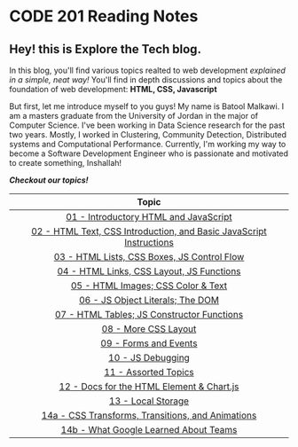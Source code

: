 # CODE 201 Reading Notes
## Hey! this is Explore the Tech blog.

In this blog, you'll find various topics realted to web development _explained in a simple, neat way!_
You'll find in depth discussions and topics about the foundation of web development: **HTML, CSS, Javascript** 

But first, let me introduce myself to you guys!
My name is Batool Malkawi. I am a masters graduate from the University of Jordan in the major of Computer Science.
I've been working in Data Science research for the past two years. Mostly, I worked in Clustering, Community Detection, Distributed systems and Computational Performance.
Currently, I'm working my way to become a Software Development Engineer who is passionate and motivated to create something, Inshallah!

***Checkout our topics!***

| Topic      |
| :-----:|
|[01 - Introductory HTML and JavaScript](class-01.md)|
|[02 - HTML Text, CSS Introduction, and Basic JavaScript Instructions](README.md)|
|[03 - HTML Lists, CSS Boxes, JS Control Flow](README.md)|
|[04 - HTML Links, CSS Layout, JS Functions](README.md)|
|[05 - HTML Images; CSS Color & Text](README.md)|
|[06 - JS Object Literals; The DOM](README.md)|
|[07 - HTML Tables; JS Constructor Functions](README.md)|
|[08 - More CSS Layout](README.md)|
|[09 - Forms and Events](README.md)|
|[10 - JS Debugging](README.md)|
|[11 - Assorted Topics](README.md)|
|[12 - Docs for the HTML Element & Chart.js](README.md)|
|[13 - Local Storage](README.md)|
|[14a - CSS Transforms, Transitions, and Animations](README.md)|
|[14b - What Google Learned About Teams](README.md)|  
